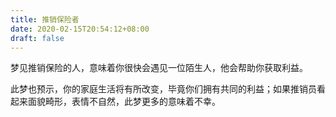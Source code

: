```yaml
---
title: 推销保险者
date: 2020-02-15T20:54:12+08:00
draft: false
---
```


梦见推销保险的人，意味着你很快会遇见一位陌生人，他会帮助你获取利益。

此梦也预示，你的家庭生活将有所改变，毕竟你们拥有共同的利益；如果推销员看起来面貌畸形，表情不自然，此梦更多的意味着不幸。

